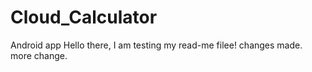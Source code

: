 # Cloud_Calculator
Android app
Hello there, I am testing my read-me filee! changes made. more change.
